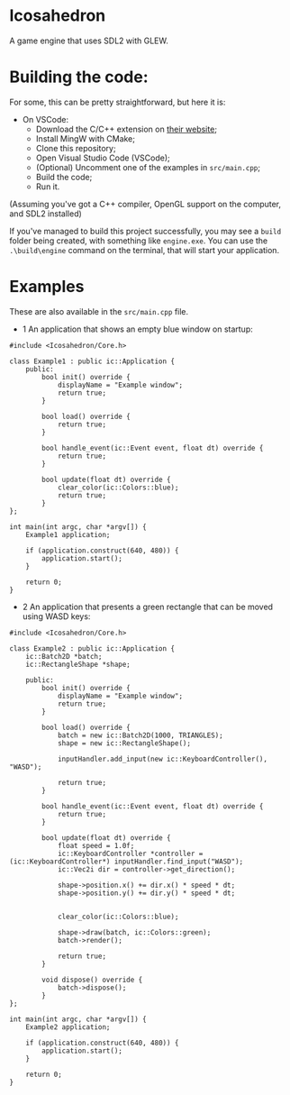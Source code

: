 # Icosahedron
A game engine that uses SDL2 with GLEW.

# Building the code:
For some, this can be pretty straightforward, but here it is:

- On VSCode:
    - Download the C/C++ extension on [their website](https://marketplace.visualstudio.com/items?itemName=ms-vscode.cpptools);
    - Install MingW with CMake;
    - Clone this repository;
    - Open Visual Studio Code (VSCode);
    - (Optional) Uncomment one of the examples in `src/main.cpp`;
    - Build the code;
    - Run it.

(Assuming you've got a C++ compiler, OpenGL support on the computer, and SDL2 installed)

If you've managed to build this project successfully, you may see a `build` folder being created, with something like `engine.exe`. You can use the `.\build\engine` command on the terminal, that will start your application.

# Examples
These are also available in the `src/main.cpp` file.

- 1 An application that shows an empty blue window on startup:

```
#include <Icosahedron/Core.h>

class Example1 : public ic::Application {
    public:
        bool init() override {
            displayName = "Example window";
            return true;
        }
        
        bool load() override {
            return true;
        }

        bool handle_event(ic::Event event, float dt) override { 
            return true;
        }
    
        bool update(float dt) override { 
            clear_color(ic::Colors::blue);
            return true; 
        }
};

int main(int argc, char *argv[]) {
    Example1 application;

    if (application.construct(640, 480)) {
        application.start();
    }

    return 0;
}
```

- 2 An application that presents a green rectangle that can be moved using WASD keys:

```
#include <Icosahedron/Core.h>

class Example2 : public ic::Application {
    ic::Batch2D *batch;
    ic::RectangleShape *shape;

    public:
        bool init() override {
            displayName = "Example window";
            return true;
        }
        
        bool load() override {
            batch = new ic::Batch2D(1000, TRIANGLES);
            shape = new ic::RectangleShape();

            inputHandler.add_input(new ic::KeyboardController(), "WASD");

            return true;
        }

        bool handle_event(ic::Event event, float dt) override {
            return true;
        }
    
        bool update(float dt) override { 
            float speed = 1.0f;
            ic::KeyboardController *controller = (ic::KeyboardController*) inputHandler.find_input("WASD");
            ic::Vec2i dir = controller->get_direction();

            shape->position.x() += dir.x() * speed * dt;
            shape->position.y() += dir.y() * speed * dt;


            clear_color(ic::Colors::blue);

            shape->draw(batch, ic::Colors::green);
            batch->render();

            return true; 
        }

        void dispose() override {
            batch->dispose();
        }
};

int main(int argc, char *argv[]) {
    Example2 application;
    
    if (application.construct(640, 480)) {
        application.start();
    }

    return 0;
}
```